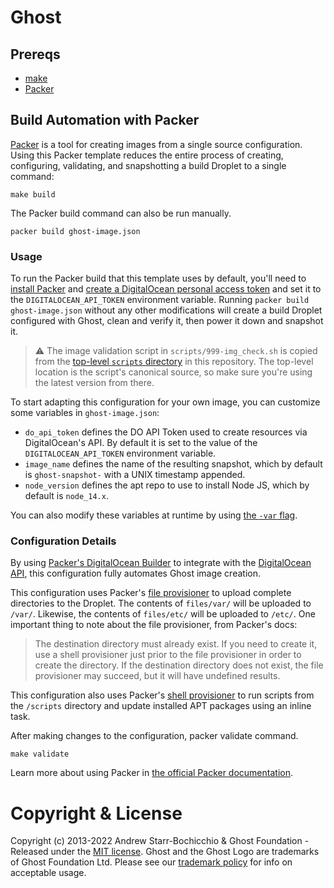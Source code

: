 # Ghost

## Prereqs

* [make](https://www.gnu.org/software/make/)
* [Packer](https://www.packer.io/intro/index.html)

## Build Automation with Packer

[Packer](https://www.packer.io/intro/index.html) is a tool for creating images from a single source configuration. Using this Packer template reduces the entire process of creating, configuring, validating, and snapshotting a build Droplet to a single command:

```
make build
```

The Packer build command can also be run manually.

```
packer build ghost-image.json
```

### Usage

To run the Packer build that this template uses by default, you'll need to [install Packer](https://www.packer.io/intro/getting-started/install.html) and [create a DigitalOcean personal access token](https://www.digitalocean.com/docs/api/create-personal-access-token/) and set it to the `DIGITALOCEAN_API_TOKEN` environment variable. Running `packer build ghost-image.json` without any other modifications will create a build Droplet configured with Ghost, clean and verify it, then power it down and snapshot it.

> ⚠️ The image validation script in `scripts/999-img_check.sh` is copied from the [top-level `scripts` directory](../scripts) in this repository. The top-level location is the script's canonical source, so make sure you're using the latest version from there.

To start adapting this configuration for your own image, you can customize some variables in `ghost-image.json`:

* `do_api_token` defines the DO API Token used to create resources via DigitalOcean's API. By default it is set to the value of the `DIGITALOCEAN_API_TOKEN` environment variable.
* `image_name` defines the name of the resulting snapshot, which by default is `ghost-snapshot-` with a UNIX timestamp appended.
* `node_version` defines the apt repo to use to install Node JS, which by default is `node_14.x`.

You can also modify these variables at runtime by using [the `-var` flag](https://www.packer.io/docs/templates/user-variables.html#setting-variables).

### Configuration Details

By using [Packer's DigitalOcean Builder](https://www.packer.io/docs/builders/digitalocean.html) to integrate with the [DigitalOcean API](https://developers.digitalocean.com/), this configuration fully automates Ghost image creation.

This configuration uses Packer's [file provisioner](https://www.packer.io/docs/provisioners/file.html) to upload complete directories to the Droplet. The contents of `files/var/` will be uploaded to `/var/`. Likewise, the contents of `files/etc/` will be uploaded to `/etc/`. One important thing to note about the file provisioner, from Packer's docs:

> The destination directory must already exist. If you need to create it, use a shell provisioner just prior to the file provisioner in order to create the directory. If the destination directory does not exist, the file provisioner may succeed, but it will have undefined results.

This configuration also uses Packer's [shell provisioner](https://www.packer.io/docs/provisioners/shell.html) to run scripts from the `/scripts` directory and update installed APT packages using an inline task.

After making changes to the configuration, packer validate command.

```
make validate
```

Learn more about using Packer in [the official Packer documentation](https://www.packer.io/docs/index.html).

# Copyright & License

Copyright (c) 2013-2022 Andrew Starr-Bochicchio & Ghost Foundation - Released under the [MIT license](LICENSE). Ghost and the Ghost Logo are trademarks of Ghost Foundation Ltd. Please see our [trademark policy](https://ghost.org/trademark/) for info on acceptable usage.
